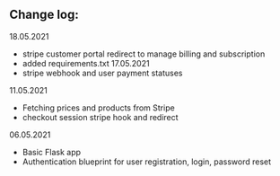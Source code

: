 ## Change log:
18.05.2021
- stripe customer portal redirect to manage billing and subscription
- added requirements.txt
17.05.2021
- stripe webhook and user payment statuses

11.05.2021
- Fetching prices and products from Stripe
- checkout session stripe hook and redirect

06.05.2021
- Basic Flask app
- Authentication blueprint for user registration, login, password reset